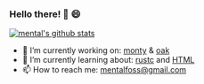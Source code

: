 ### Hello there! 👋 :smile:

[![mental's github stats](https://github-readme-stats.vercel.app/api?username=mental32&theme=dark&show_icons=true&count_private=true)](https://github.com/anuraghazra/github-readme-stats)

  * 🔭 I’m currently working on: [monty](https://github.com/mental32/monty) & [oak](https://github.com/mental32/oak)
  * 🌱 I’m currently learning about: [rustc](https://rustc-dev-guide.rust-lang.org/) and [HTML](https://html.spec.whatwg.org/)
  * 📫 How to reach me: mentalfoss@gmail.com
<!--  * 🎥 I now [stream on twitch](https://www.twitch.tv/0xmental) most days! (GMT+3 from 9pm) -->
